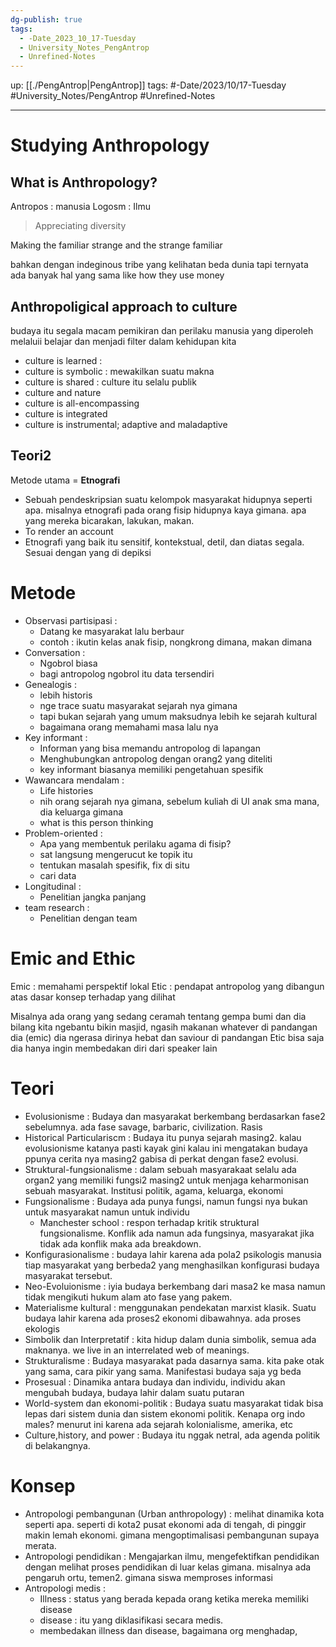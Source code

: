```yaml
---
dg-publish: true
tags:
  - -Date_2023_10_17-Tuesday
  - University_Notes_PengAntrop
  - Unrefined-Notes
---
```


up: [[./PengAntrop|PengAntrop]] 
tags: #-Date/2023/10/17-Tuesday #University_Notes/PengAntrop #Unrefined-Notes 
___

# Studying Anthropology

## What is Anthropology?

Antropos : manusia
Logosm : Ilmu

> Appreciating diversity

Making the familiar strange and the strange familiar

bahkan dengan indeginous tribe yang kelihatan beda dunia tapi ternyata ada banyak hal yang sama like how they use money

## Anthropoligical approach to culture

budaya itu segala macam pemikiran dan perilaku manusia yang diperoleh melaluii belajar dan menjadi filter dalam kehidupan kita 

- culture is learned : 
- culture is symbolic : mewakilkan suatu makna
- culture is shared : culture itu selalu publik 
- culture and nature
- culture is all-encompassing
- culture is integrated
- culture is instrumental; adaptive and maladaptive

## Teori2

Metode utama = **Etnografi**
- Sebuah pendeskripsian suatu kelompok masyarakat hidupnya seperti apa. misalnya etnografi pada orang fisip hidupnya kaya gimana. apa yang mereka bicarakan, lakukan, makan.
- To render an account 
- Etnografi yang baik itu sensitif, kontekstual, detil, dan diatas segala. Sesuai dengan yang di depiksi

# Metode
- Observasi partisipasi : 
	- Datang ke masyarakat lalu berbaur
	- contoh : ikutin kelas anak fisip, nongkrong dimana, makan dimana
- Conversation : 
	- Ngobrol biasa
	- bagi antropolog ngobrol itu data tersendiri
- Genealogis : 
	- lebih historis
	- nge trace suatu masyarakat sejarah nya gimana
	- tapi bukan sejarah yang umum maksudnya lebih ke sejarah kultural
	- bagaimana orang memahami masa lalu nya
- Key informant : 
	- Informan yang bisa memandu antropolog di lapangan
	- Menghubungkan antropolog dengan orang2 yang diteliti
	- key informant biasanya memiliki pengetahuan spesifik
- Wawancara mendalam : 
	- Life histories
	- nih orang sejarah nya gimana, sebelum kuliah di UI anak sma mana, dia keluarga gimana
	- what is this person thinking
- Problem-oriented : 
	- Apa yang membentuk perilaku agama di fisip?
	- sat langsung mengerucut ke topik itu
	- tentukan masalah spesifik, fix di situ
	- cari data
- Longitudinal : 
	- Penelitian jangka panjang
- team research : 
	- Penelitian dengan team

# Emic and Ethic

Emic : memahami perspektif lokal
Etic : pendapat antropolog yang dibangun atas dasar konsep terhadap yang dilihat

 Misalnya ada orang yang sedang ceramah tentang gempa bumi dan dia bilang kita ngebantu bikin masjid, ngasih makanan whatever
di pandangan dia (emic) dia ngerasa dirinya hebat dan saviour
di pandangan Etic bisa saja dia hanya ingin membedakan diri dari speaker lain

# Teori

- Evolusionisme : Budaya dan masyarakat berkembang berdasarkan fase2 sebelumnya. ada fase savage, barbaric, civilization. Rasis
- Historical Particulariscm : Budaya itu punya sejarah masing2. kalau evolusionisme katanya pasti kayak gini kalau ini mengatakan budaya ppunya cerita nya masing2 gabisa di perkat dengan fase2 evolusi.
- Struktural-fungsionalisme : dalam sebuah masyarakaat selalu ada organ2 yang memiliki fungsi2 masing2 untuk menjaga keharmonisan sebuah masyarakat. Institusi politik, agama, keluarga, ekonomi
- Fungsionalisme : Budaya ada punya fungsi, namun fungsi nya bukan untuk masyarakat namun untuk individu
	- Manchester school : respon terhadap kritik struktural fungsionalisme. Konflik ada namun ada fungsinya, masyarakat jika tidak ada konflik maka ada breakdown.
- Konfigurasionalisme : budaya lahir karena ada pola2 psikologis manusia tiap masyarakat yang berbeda2 yang menghasilkan konfigurasi budaya masyarakat tersebut.
- Neo-Evoluionisme : iyia budaya berkembang dari masa2 ke masa namun tidak mengikuti hukum alam ato fase yang pakem.
- Materialisme kultural : menggunakan pendekatan marxist klasik. Suatu budaya lahir karena ada proses2 ekonomi dibawahnya. ada proses ekologis
- Simbolik dan Interpretatif : kita hidup dalam dunia simbolik, semua ada maknanya. we live in an interrelated web of meanings.
- Strukturalisme : Budaya masyarakat pada dasarnya sama. kita pake otak yang sama, cara pikir yang sama. Manifestasi budaya saja yg beda
-  Prosesual : Dinamika antara budaya dan individu, individu akan mengubah budaya, budaya lahir dalam suatu putaran
- World-system dan ekonomi-politik : Budaya suatu masyarakat tidak bisa lepas dari sistem dunia dan sistem ekonomi politik. Kenapa org indo males? menurut ini karena ada sejarah kolonialisme, amerika, etc
- Culture,history, and power : Budaya itu nggak netral, ada agenda politik di belakangnya. 

# Konsep

- Antropologi pembangunan (Urban anthropology) : melihat dinamika kota seperti apa. seperti di kota2 pusat ekonomi ada di tengah, di pinggir makin lemah ekonomi. gimana mengoptimalisasi pembangunan supaya merata.
- Antropologi pendidikan : Mengajarkan ilmu, mengefektifkan pendidikan dengan melihat proses pendidikan di luar kelas gimana. misalnya ada pengaruh ortu, temen2. gimana siswa memproses informasi
- Antropologi medis : 
	- Illness  : status yang berada kepada orang ketika mereka memiliki disease
	- disease : itu yang diklasifikasi secara medis. 
	- membedakan illness dan disease, bagaimana org menghadap,
